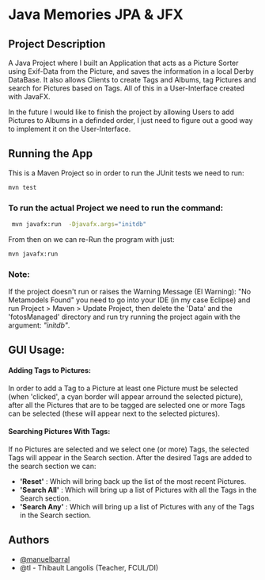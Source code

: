 # Java Memories JPA & JFX



## Project Description
A Java Project where I built an Application that acts as a Picture Sorter using Exif-Data from the Picture, and saves the information in a local Derby DataBase. 
It also allows Clients to create Tags and Albums, tag Pictures and search for Pictures based on Tags. All of this in a User-Interface created with JavaFX.

In the future I would like to finish the project by allowing Users to add Pictures to Albums in a definded order, I just need to figure out a good way to implement it on the User-Interface.
## Running the App

This is a Maven Project so in order to run the JUnit tests we need to run: 

```Bash
mvn test
```

### To run the actual Project we need to run the command:
```Bash
 mvn javafx:run  -Djavafx.args="initdb"
````

From then on we can re-Run the program with just:
```Bash
mvn javafx:run
```

### Note:

If the project doesn't run or raises the Warning Message (El Warning): "No Metamodels Found" you need to go into your IDE (in my case Eclipse) and run Project > Maven > Update Project, then delete the 'Data' and the 'fotosManaged' directory and run try running the project again with the argument: _"initdb"_.


## GUI Usage:

#### Adding Tags to Pictures:
In order to add a Tag to a Picture at least one Picture must be selected (when 'clicked', a cyan border will appear arround the selected picture), after all the Pictures that are to be tagged are selected one or more Tags can be selected (these will appear next to the selected pictures).

#### Searching Pictures With Tags:
If no Pictures are selected and we select one (or more) Tags, the selected Tags will appear in the Search section.
After the desired Tags are added to the search section we can:
-  **'Reset'** : Which will bring back up the list of the most recent Pictures.
-  **'Search All'** : Which will bring up a list of Pictures with all the Tags in the Search section.
- **'Search Any'** : Which will bring up a list of Pictures with any of the Tags in the Search section.


## Authors

- [@manuelbarral](https://github.com/MannyBarral)
- @tl - Thibault Langolis (Teacher, FCUL/DI)


